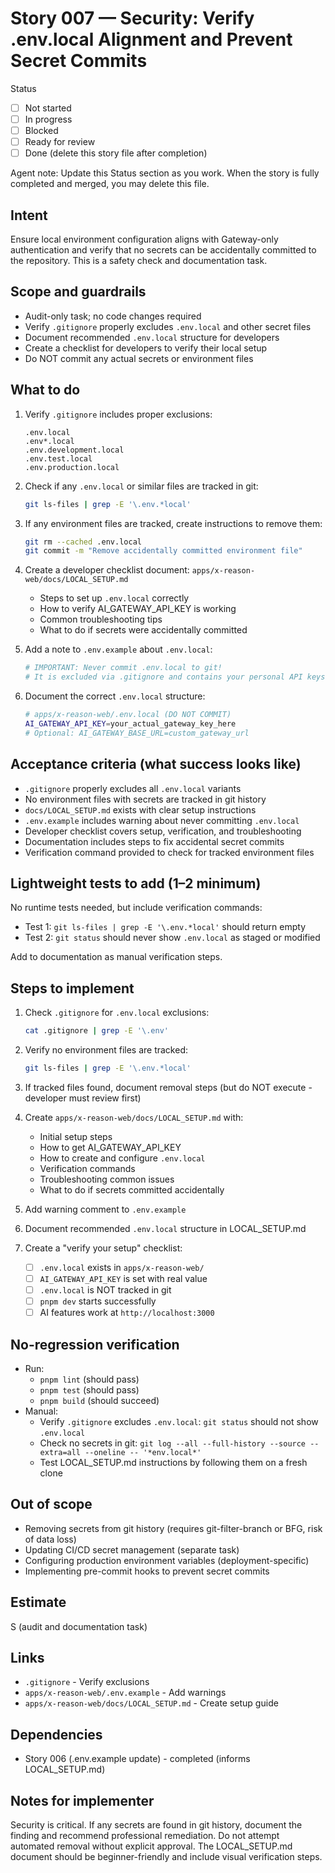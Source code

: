 # Story 007 — Security: Verify .env.local Alignment and Prevent Secret Commits

Status
- [ ] Not started
- [ ] In progress
- [ ] Blocked
- [ ] Ready for review
- [ ] Done (delete this story file after completion)

Agent note: Update this Status section as you work. When the story is fully completed and merged, you may delete this file.

## Intent

Ensure local environment configuration aligns with Gateway-only authentication and verify that no secrets can be accidentally committed to the repository. This is a safety check and documentation task.

## Scope and guardrails

- Audit-only task; no code changes required
- Verify `.gitignore` properly excludes `.env.local` and other secret files
- Document recommended `.env.local` structure for developers
- Create a checklist for developers to verify their local setup
- Do NOT commit any actual secrets or environment files

## What to do

1. Verify `.gitignore` includes proper exclusions:
   ```gitignore
   .env.local
   .env*.local
   .env.development.local
   .env.test.local
   .env.production.local
   ```

2. Check if any `.env.local` or similar files are tracked in git:
   ```bash
   git ls-files | grep -E '\.env.*local'
   ```

3. If any environment files are tracked, create instructions to remove them:
   ```bash
   git rm --cached .env.local
   git commit -m "Remove accidentally committed environment file"
   ```

4. Create a developer checklist document: `apps/x-reason-web/docs/LOCAL_SETUP.md`
   - Steps to set up `.env.local` correctly
   - How to verify AI_GATEWAY_API_KEY is working
   - Common troubleshooting tips
   - What to do if secrets were accidentally committed

5. Add a note to `.env.example` about `.env.local`:
   ```bash
   # IMPORTANT: Never commit .env.local to git!
   # It is excluded via .gitignore and contains your personal API keys
   ```

6. Document the correct `.env.local` structure:
   ```bash
   # apps/x-reason-web/.env.local (DO NOT COMMIT)
   AI_GATEWAY_API_KEY=your_actual_gateway_key_here
   # Optional: AI_GATEWAY_BASE_URL=custom_gateway_url
   ```

## Acceptance criteria (what success looks like)

- `.gitignore` properly excludes all `.env.local` variants
- No environment files with secrets are tracked in git history
- `docs/LOCAL_SETUP.md` exists with clear setup instructions
- `.env.example` includes warning about never committing `.env.local`
- Developer checklist covers setup, verification, and troubleshooting
- Documentation includes steps to fix accidental secret commits
- Verification command provided to check for tracked environment files

## Lightweight tests to add (1–2 minimum)

No runtime tests needed, but include verification commands:
- Test 1: `git ls-files | grep -E '\.env.*local'` should return empty
- Test 2: `git status` should never show `.env.local` as staged or modified

Add to documentation as manual verification steps.

## Steps to implement

1) Check `.gitignore` for `.env.local` exclusions:
   ```bash
   cat .gitignore | grep -E '\.env'
   ```

2) Verify no environment files are tracked:
   ```bash
   git ls-files | grep -E '\.env.*local'
   ```

3) If tracked files found, document removal steps (but do NOT execute - developer must review first)

4) Create `apps/x-reason-web/docs/LOCAL_SETUP.md` with:
   - Initial setup steps
   - How to get AI_GATEWAY_API_KEY
   - How to create and configure `.env.local`
   - Verification commands
   - Troubleshooting common issues
   - What to do if secrets committed accidentally

5) Add warning comment to `.env.example`

6) Document recommended `.env.local` structure in LOCAL_SETUP.md

7) Create a "verify your setup" checklist:
   - [ ] `.env.local` exists in `apps/x-reason-web/`
   - [ ] `AI_GATEWAY_API_KEY` is set with real value
   - [ ] `.env.local` is NOT tracked in git
   - [ ] `pnpm dev` starts successfully
   - [ ] AI features work at `http://localhost:3000`

## No-regression verification

- Run:
  - `pnpm lint` (should pass)
  - `pnpm test` (should pass)
  - `pnpm build` (should succeed)
- Manual:
  - Verify `.gitignore` excludes `.env.local`: `git status` should not show `.env.local`
  - Check no secrets in git: `git log --all --full-history --source --extra=all --oneline -- '*env.local*'`
  - Test LOCAL_SETUP.md instructions by following them on a fresh clone

## Out of scope

- Removing secrets from git history (requires git-filter-branch or BFG, risk of data loss)
- Updating CI/CD secret management (separate task)
- Configuring production environment variables (deployment-specific)
- Implementing pre-commit hooks to prevent secret commits

## Estimate

S (audit and documentation task)

## Links

- `.gitignore` - Verify exclusions
- `apps/x-reason-web/.env.example` - Add warnings
- `apps/x-reason-web/docs/LOCAL_SETUP.md` - Create setup guide

## Dependencies

- Story 006 (.env.example update) - completed (informs LOCAL_SETUP.md)

## Notes for implementer

Security is critical. If any secrets are found in git history, document the finding and recommend professional remediation. Do not attempt automated removal without explicit approval. The LOCAL_SETUP.md document should be beginner-friendly and include visual verification steps.